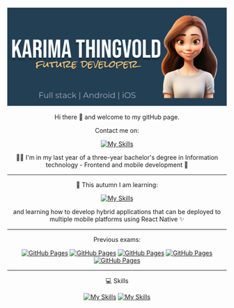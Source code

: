 ![Banner](assets/banner.png)
<div align="center">
<p> Hi there 👋 and welcome to my gitHub page. </p> 

Contact me on:

[![My Skills](https://skillicons.dev/icons?i=linkedin)](https://www.linkedin.com/in/karima-thingvold-6a027923b)

👩‍🎓 I'm in my last year of a three-year bachelor's degree in Information technology - Frontend and mobile development 📱

---

🔭 This autumn I am learning:  

[![My Skills](https://skillicons.dev/icons?i=swift)](https://skillicons.dev)

and learning how to develop hybrid applications that can be deployed to multiple mobile platforms using React Native ✨

---
Previous exams:

[![GitHub Pages](https://img.shields.io/badge/Web%20Development-blue)](https://github.com/kath0809/Web-development-exam-2023)
[![GitHub Pages](https://img.shields.io/badge/Android-orange)](https://github.com/kath0809/Android-Exam-2023)
[![GitHub Pages](https://img.shields.io/badge/GeographicInformation%20WebSystems-magenta)](https://github.com/kath0809/GeographicInformationWebSystems-Exam24)
[![GitHub Pages](https://img.shields.io/badge/GeographicInformation%20DeployedPage-yellow)](https://kath0809.github.io/GeographicInformationWebSystems-Exam24/)
[![GitHub Pages](https://img.shields.io/badge/Python-darkgreen)](https://github.com/kath0809/PythonExam24)

---
💻 Skills

[![My Skills](https://skillicons.dev/icons?i=swift,js,html,css,ts,java,python,cs,kotlin)](https://skillicons.dev)
[![My Skills](https://skillicons.dev/icons?i=git,mysql,sqlite,figma,bootstrap,tailwind,npm,react,vite,androidstudio)](https://skillicons.dev)

</div>

<!--
**kath0809/kath0809** is a ✨ _special_ ✨ repository because its `README.md` (this file) appears on your GitHub profile.

Here are some ideas to get you started:

- 🔭 I’m currently working on ...
- 🌱 I’m currently learning ...
- 👯 I’m looking to collaborate on ...
- 🤔 I’m looking for help with ...
- 💬 Ask me about ...
- 📫 How to reach me: ...
- 😄 Pronouns: ...
- ⚡ Fun fact: ...
-->
